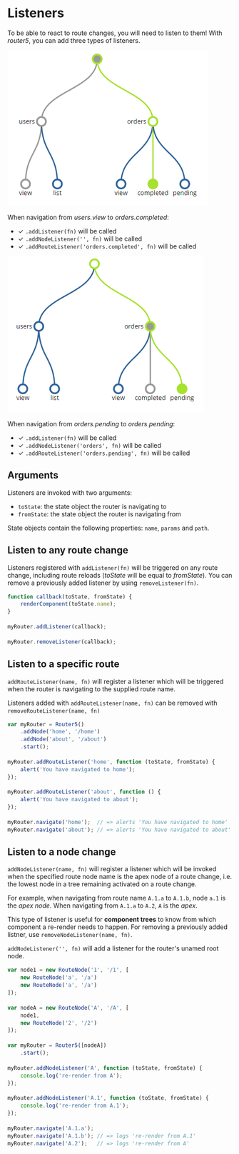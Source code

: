 # Listeners

To be able to react to route changes, you will need to listen to them! With _router5_, you can
add three types of listeners.

![Navigation from 'users.view' to 'orders.completed'](/img/deactivation-activation-path.png)

When navigation from _users.view_ to _orders.completed_:

- &#x2713; `.addListener(fn)` will be called
- &#x2713; `.addNodeListener('', fn)` will be called
- &#x2713; `.addRouteListener('orders.completed', fn)` will be called


![Navigation from 'orders.completed' to 'orders.pending'](/img/deactivation-activation-path-2.png)

When navigation from _orders.pending_ to _orders.pending_:

- &#x2713; `.addListener(fn)` will be called
- &#x2713; `.addNodeListener('orders', fn)` will be called
- &#x2713; `.addRouteListener('orders.pending', fn)` will be called


## Arguments

Listeners are invoked with two arguments:

- `toState`: the state object the router is navigating to
- `fromState`: the state object the router is navigating from

State objects contain the following properties: `name`, `params` and `path`.


## Listen to any route change

Listeners registered with `addListener(fn)` will be triggered on any route change, including route reloads (_toState_
will be equal to _fromState_). You can remove a previously added listener by using `removeListener(fn)`.

```javascript
function callback(toState, fromState) {
    renderComponent(toState.name);
}

myRouter.addListener(callback);

myRouter.removeListener(callback);
```

## Listen to a specific route

`addRouteListener(name, fn)` will register a listener which will be triggered when the router is navigating to
the supplied route name.

Listeners added with `addRouteListener(name, fn)` can be removed with `removeRouteListener(name, fn)`

```javascript
var myRouter = Router5()
    .addNode('home', '/home')
    .addNode('about', '/about')
    .start();

myRouter.addRouteListener('home', function (toState, fromState) {
    alert('You have navigated to home');
});

myRouter.addRouteListener('about', function () {
    alert('You have navigated to about');
});

myRouter.navigate('home');  // => alerts 'You have navigated to home'
myRouter.navigate('about'); // => alerts 'You have navigated to about'
```


## Listen to a node change

`addNodeListener(name, fn)` will register a listener which will be invoked when the specified route node name
is the apex node of a route change, i.e. the lowest node in a tree remaining activated on a route change.

For example, when navigating from route name `A.1.a` to `A.1.b`, node `a.1` is the _apex node_. When navigating
from `A.1.a` to `A.2`, `A` is the _apex_.

This type of listener is useful for __component trees__ to know from which component a re-render
needs to happen. For removing a previously added listner, use `removeNodeListener(name, fn)`.

`addNodeListener('', fn)` will add a listener for the router's unamed root node.

```javascript
var node1 = new RouteNode('1', '/1', [
    new RouteNode('a', '/a')
    new RouteNode('a', '/a')
]);

var nodeA = new RouteNode('A', '/A', [
    node1,
    new RouteNode('2', '/2')
]);

var myRouter = Router5([nodeA])
    .start();

myRouter.addNodeListener('A', function (toState, fromState) {
    console.log('re-render from A');
});

myRouter.addNodeListener('A.1', function (toState, fromState) {
    console.log('re-render from A.1');
});

myRouter.navigate('A.1.a');
myRouter.navigate('A.1.b'); // => logs 're-render from A.1'
myRouter.navigate('A.2');   // => logs 're-render from A'
```

